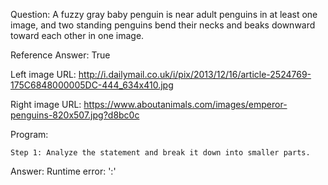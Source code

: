 Question: A fuzzy gray baby penguin is near adult penguins in at least one image, and two standing penguins bend their necks and beaks downward toward each other in one image.

Reference Answer: True

Left image URL: http://i.dailymail.co.uk/i/pix/2013/12/16/article-2524769-175C6848000005DC-444_634x410.jpg

Right image URL: https://www.aboutanimals.com/images/emperor-penguins-820x507.jpg?d8bc0c

Program:

```
Step 1: Analyze the statement and break it down into smaller parts.
```
Answer: Runtime error: ':'

